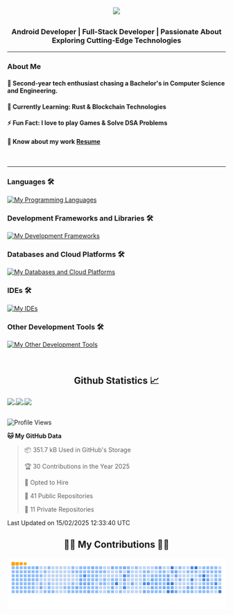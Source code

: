<h1 align="center">
  <img src="https://readme-typing-svg.herokuapp.com/?font=Righteous&size=30&center=true&vCenter=true&width=500&height=70&duration=3700&lines=Code,+coffee,+and+creativity+inside!;Namaste🙏+I'm+Anubhav;Explore,+fork,+star,+and+repeat!;" />
</h1>
<h3 align="center">Android Developer | Full-Stack Developer | Passionate About Exploring Cutting-Edge Technologies</h3>
<hr/>


### About Me
 #### 🧠 **Second-year tech enthusiast chasing a Bachelor's in Computer Science and Engineering.**
 #### 🌱 **Currently Learning**: Rust & Blockchain Technologies
 #### ⚡ **Fun Fact**: I love to play Games & Solve DSA Problems
 #### 📄 Know about my work [Resume](https://github.com/anubhav-auth/anubhav-auth/blob/main/Assets/Resume.pdf)

<br/>
<hr/>

### Languages 🛠 
[![My Programming Languages](https://skillicons.dev/icons?i=kotlin,java,rust,js,python,cpp,html,css,bash)](https://skillicons.dev)

### Development Frameworks and Libraries 🛠 
[![My Development Frameworks](https://skillicons.dev/icons?i=androidstudio,apollo,ktor,spring,graphql,nginx,redis,kafka)](https://skillicons.dev)

### Databases and Cloud Platforms 🛠 
[![My Databases and Cloud Platforms](https://skillicons.dev/icons?i=mysql,mongodb,sqlite,postgres,firebase)](https://skillicons.dev)

### IDEs 🛠 
[![My IDEs](https://skillicons.dev/icons?i=vscode,androidstudio,idea,pycharm,webstorm)](https://skillicons.dev)

### Other Development Tools 🛠 
[![My Other Development Tools](https://skillicons.dev/icons?i=docker,figma,git,github,postman,blender,linux)](https://skillicons.dev)
 



<br/>
<h2 align="center"> Github Statistics 📈</h2>
 
<a href="https://github.com/anuraghazra/github-readme-stats">
  <img align="center" src="https://github-readme-stats.vercel.app/api?username=anubhav-auth&theme=dark&hide_border=true" />
</a>
<a href="https://github.com/anuraghazra/github-readme-stats">
  <img align="center" src="https://github-readme-stats.vercel.app/api/top-langs/?username=anubhav-auth&layout=compact&theme=dark&hide_border=true" />
</a>
<a href="https://github.com/anuraghazra/github-readme-stats">
  <img align="center" src="http://github-readme-streak-stats.herokuapp.com?user=anubhav-auth&theme=dark&hide_border=true&date_format=M%20j%5B%2C%20Y%5D" />
</a><br><br>

<!--START_SECTION:waka-->
![Profile Views](http://img.shields.io/badge/Profile%20Views-11-blue)

**🐱 My GitHub Data** 

> 📦 351.7 kB Used in GitHub's Storage 
 > 
> 🏆 30 Contributions in the Year 2025
 > 
> 💼 Opted to Hire
 > 
> 📜 41 Public Repositories 
 > 
> 🔑 11 Private Repositories 
 > 

 Last Updated on 15/02/2025 12:33:40 UTC
<!--END_SECTION:waka-->


<div align="center">
  <h2>🐱‍👤 My Contributions 🐱‍👤</h2>
  <picture>
  <source media="(prefers-color-scheme: dark)" srcset="https://github.com/anubhav-auth/anubhav-auth/blob/output/github-contribution-grid-snake-dark.svg" />
  <source media="(prefers-color-scheme: light)" srcset="https://github.com/anubhav-auth/anubhav-auth/blob/output/github-contribution-grid-snake.svg" />
  <img alt="github-snake" src="https://github.com/anubhav-auth/anubhav-auth/blob/output/github-contribution-grid-snake.gif" />
</picture>
</div>
